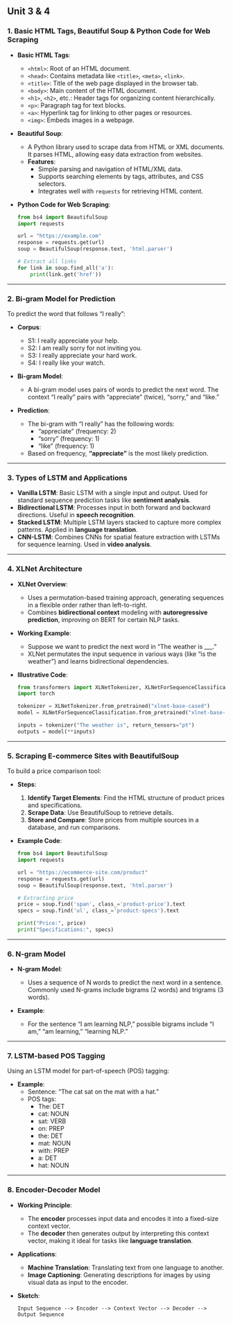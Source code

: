 
## Unit 3 & 4

### 1. **Basic HTML Tags, Beautiful Soup & Python Code for Web Scraping**

- **Basic HTML Tags**:
  - `<html>`: Root of an HTML document.
  - `<head>`: Contains metadata like `<title>`, `<meta>`, `<link>`.
  - `<title>`: Title of the web page displayed in the browser tab.
  - `<body>`: Main content of the HTML document.
  - `<h1>`, `<h2>`, etc.: Header tags for organizing content hierarchically.
  - `<p>`: Paragraph tag for text blocks.
  - `<a>`: Hyperlink tag for linking to other pages or resources.
  - `<img>`: Embeds images in a webpage.

- **Beautiful Soup**:
  - A Python library used to scrape data from HTML or XML documents. It parses HTML, allowing easy data extraction from websites.
  - **Features**:
    - Simple parsing and navigation of HTML/XML data.
    - Supports searching elements by tags, attributes, and CSS selectors.
    - Integrates well with `requests` for retrieving HTML content.
  
- **Python Code for Web Scraping**:
  ```python
  from bs4 import BeautifulSoup
  import requests

  url = "https://example.com"
  response = requests.get(url)
  soup = BeautifulSoup(response.text, 'html.parser')

  # Extract all links
  for link in soup.find_all('a'):
      print(link.get('href'))
  ```

---

### 2. **Bi-gram Model for Prediction**

To predict the word that follows “I really”:

- **Corpus**:
  - S1: I really appreciate your help.
  - S2: I am really sorry for not inviting you.
  - S3: I really appreciate your hard work.
  - S4: I really like your watch.

- **Bi-gram Model**:
  - A bi-gram model uses pairs of words to predict the next word. The context “I really” pairs with “appreciate” (twice), “sorry,” and “like.”
  
- **Prediction**:
  - The bi-gram with “I really” has the following words:
    - “appreciate” (frequency: 2)
    - “sorry” (frequency: 1)
    - “like” (frequency: 1)
  - Based on frequency, **“appreciate”** is the most likely prediction.

---

### 3. **Types of LSTM and Applications**

- **Vanilla LSTM**: Basic LSTM with a single input and output. Used for standard sequence prediction tasks like **sentiment analysis**.
- **Bidirectional LSTM**: Processes input in both forward and backward directions. Useful in **speech recognition**.
- **Stacked LSTM**: Multiple LSTM layers stacked to capture more complex patterns. Applied in **language translation**.
- **CNN-LSTM**: Combines CNNs for spatial feature extraction with LSTMs for sequence learning. Used in **video analysis**.

---

### 4. **XLNet Architecture**

- **XLNet Overview**:
  - Uses a permutation-based training approach, generating sequences in a flexible order rather than left-to-right.
  - Combines **bidirectional context** modeling with **autoregressive prediction**, improving on BERT for certain NLP tasks.

- **Working Example**:
  - Suppose we want to predict the next word in “The weather is ___.”
  - XLNet permutates the input sequence in various ways (like “is the weather”) and learns bidirectional dependencies.

- **Illustrative Code**:
  ```python
  from transformers import XLNetTokenizer, XLNetForSequenceClassification
  import torch

  tokenizer = XLNetTokenizer.from_pretrained("xlnet-base-cased")
  model = XLNetForSequenceClassification.from_pretrained("xlnet-base-cased")

  inputs = tokenizer("The weather is", return_tensors="pt")
  outputs = model(**inputs)
  ```

---

### 5. **Scraping E-commerce Sites with BeautifulSoup**

To build a price comparison tool:

- **Steps**:
  1. **Identify Target Elements**: Find the HTML structure of product prices and specifications.
  2. **Scrape Data**: Use BeautifulSoup to retrieve details.
  3. **Store and Compare**: Store prices from multiple sources in a database, and run comparisons.
  
- **Example Code**:
  ```python
  from bs4 import BeautifulSoup
  import requests

  url = "https://ecommerce-site.com/product"
  response = requests.get(url)
  soup = BeautifulSoup(response.text, 'html.parser')

  # Extracting price
  price = soup.find('span', class_='product-price').text
  specs = soup.find('ul', class_='product-specs').text

  print("Price:", price)
  print("Specifications:", specs)
  ```

---

### 6. **N-gram Model**

- **N-gram Model**:
  - Uses a sequence of N words to predict the next word in a sentence. Commonly used N-grams include bigrams (2 words) and trigrams (3 words).
  
- **Example**:
  - For the sentence “I am learning NLP,” possible bigrams include “I am,” “am learning,” “learning NLP.”

---

### 7. **LSTM-based POS Tagging**

Using an LSTM model for part-of-speech (POS) tagging:

- **Example**:
  - Sentence: “The cat sat on the mat with a hat.”
  - POS tags:
    - The: DET
    - cat: NOUN
    - sat: VERB
    - on: PREP
    - the: DET
    - mat: NOUN
    - with: PREP
    - a: DET
    - hat: NOUN

---

### 8. **Encoder-Decoder Model**

- **Working Principle**:
  - The **encoder** processes input data and encodes it into a fixed-size context vector.
  - The **decoder** then generates output by interpreting this context vector, making it ideal for tasks like **language translation**.
  
- **Applications**:
  - **Machine Translation**: Translating text from one language to another.
  - **Image Captioning**: Generating descriptions for images by using visual data as input to the encoder. 

- **Sketch**:
  ```
  Input Sequence --> Encoder --> Context Vector --> Decoder --> Output Sequence
  ```

